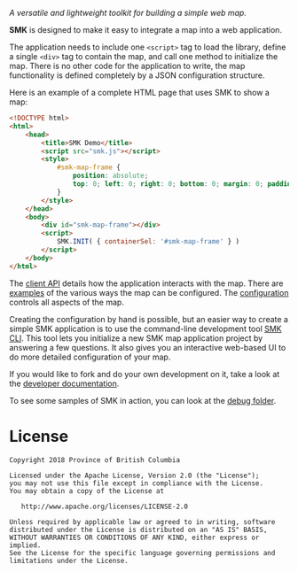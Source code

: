 *A versatile and lightweight toolkit for building a simple web map.*

**SMK** is designed to make it easy to integrate a map into a web application.

The application needs to include one `<script>` tag to load the library, define a single `<div>` tag to contain the map, and call one method to initialize the map.
There is no other code for the application to write, the map functionality is defined completely by a JSON configuration structure.

Here is an example of a complete HTML page that uses SMK to show a map:

```html
<!DOCTYPE html>
<html>
    <head>
        <title>SMK Demo</title>
        <script src="smk.js"></script>
        <style>
            #smk-map-frame { 
                position: absolute; 
                top: 0; left: 0; right: 0; bottom: 0; margin: 0; padding: 0; 
            }
        </style>
    </head>
    <body>
        <div id="smk-map-frame"></div>
        <script>
            SMK.INIT( { containerSel: '#smk-map-frame' } )
        </script>
    </body>
</html>
```

The [client API](docs/SMK-Client-API) details how the application interacts with the map.
There are [examples](docs/SMK-Client-API-Examples) of the various ways the map can be configured.
The [configuration](docs/SMK-Client-Configuration) controls all aspects of the map.

Creating the configuration by hand is possible, but an easier way to create a simple SMK application is to use the command-line development tool [SMK CLI](). 
This tool lets you initialize a new SMK map application project by answering a few questions.
It also gives you an interactive web-based UI to do more detailed configuration of your map.

If you would like to fork and do your own development on it, take a look at the [developer documentation](docs/development.md).

To see some samples of SMK in action, you can look at the [debug folder](debug).

# License
```
Copyright 2018 Province of British Columbia

Licensed under the Apache License, Version 2.0 (the "License");
you may not use this file except in compliance with the License.
You may obtain a copy of the License at

   http://www.apache.org/licenses/LICENSE-2.0

Unless required by applicable law or agreed to in writing, software
distributed under the License is distributed on an "AS IS" BASIS,
WITHOUT WARRANTIES OR CONDITIONS OF ANY KIND, either express or implied.
See the License for the specific language governing permissions and
limitations under the License.
```
